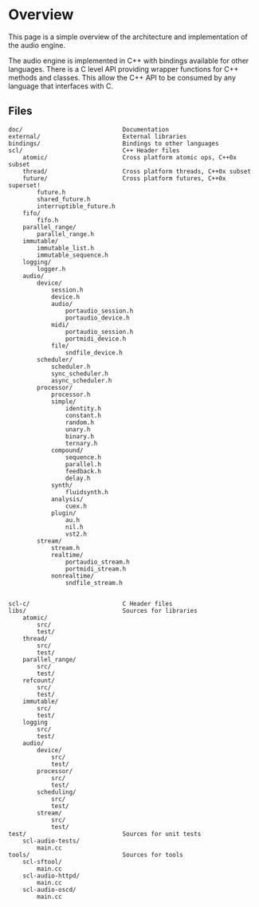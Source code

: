 Overview
==========

This page is a simple overview of the architecture and implementation of the audio engine.

The audio engine is implemented in C++ with bindings available for other languages. There is a C level API providing wrapper functions for C++ methods and classes. This allow the C++ API to be consumed by any language that interfaces with C.

Files
----------

    doc/                            Documentation
    external/                       External libraries
    bindings/                       Bindings to other languages
    scl/                            C++ Header files
        atomic/                     Cross platform atomic ops, C++0x subset
        thread/                     Cross platform threads, C++0x subset
        future/                     Cross platform futures, C++0x superset!
            future.h
            shared_future.h
            interruptible_future.h
        fifo/
            fifo.h
        parallel_range/
            parallel_range.h
        immutable/
            immutable_list.h
            immutable_sequence.h
        logging/
            logger.h
        audio/
            device/
                session.h
                device.h
                audio/
                    portaudio_session.h
                    portaudio_device.h
                midi/
                    portaudio_session.h
                    portmidi_device.h
                file/
                    sndfile_device.h
            scheduler/
                scheduler.h
                sync_scheduler.h
                async_scheduler.h
            processor/
                processor.h
                simple/  
                    identity.h
                    constant.h
                    random.h
                    unary.h
                    binary.h
                    ternary.h
                compound/
                    sequence.h
                    parallel.h
                    feedback.h
                    delay.h
                synth/
                    fluidsynth.h
                analysis/
                    cuex.h
                plugin/
                    au.h
                    nil.h
                    vst2.h
            stream/
                stream.h
                realtime/
                    portaudio_stream.h
                    portmidi_stream.h
                nonrealtime/
                    sndfile_stream.h

        
    scl-c/                          C Header files
    libs/                           Sources for libraries
        atomic/
            src/
            test/
        thread/
            src/
            test/
        parallel_range/
            src/
            test/
        refcount/
            src/
            test/
        immutable/
            src/
            test/
        logging
            src/
            test/
        audio/
            device/
                src/
                test/
            processor/
                src/
                test/
            scheduling/
                src/
                test/
            stream/
                src/
                test/
    test/                           Sources for unit tests
        scl-audio-tests/
            main.cc
    tools/                          Sources for tools
        scl-sftool/
            main.cc
        scl-audio-httpd/
            main.cc
        scl-audio-oscd/
            main.cc
            
